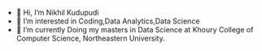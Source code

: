 - 👋 Hi, I’m Nikhil Kudupudi 
- 👀 I’m interested in Coding,Data Analytics,Data Science
- 🌱 I’m currently Doing my masters in Data Science at Khoury College of Computer Science, Northeastern University. 

<!---
NikhilK-crypto/NikhilK-crypto is a ✨ special ✨ repository because its `README.md` (this file) appears on your GitHub profile.
You can click the Preview link to take a look at your changes.
--->
